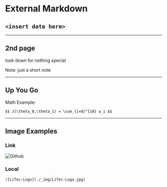 # External Markdown

## `<insert date here>`

-----

## 2nd page

look down for nothing special

Note: just a short note

---

## Up You Go

Math Example:

`$$ J(\theta_0,\theta_1) = \sum_{i=0}^{10} a_i $$`

-----

## Image Examples

### Link

![Github](https://pngimg.com/uploads/github/small/github_PNG67.png)

### Local

`![LiTec-Logo](./_img/LiTec-Logo.jpg)`

